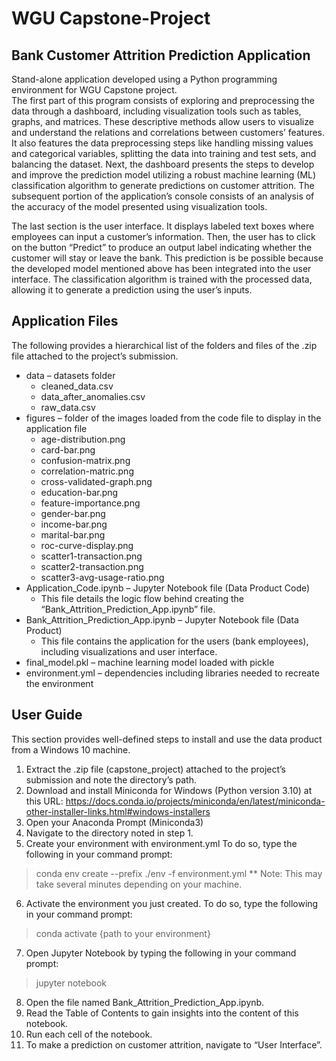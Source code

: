 # WGU Capstone-Project

## Bank Customer Attrition Prediction Application 
Stand-alone application developed using a Python programming environment for WGU Capstone project.  
The first part of this program consists of exploring and preprocessing the data through a dashboard, including visualization tools such as tables, graphs, and matrices.
These descriptive methods allow users to visualize and understand the relations and correlations between customers’ features. It also features the data preprocessing steps like handling missing values and categorical variables, splitting the data into training and test sets, and balancing the dataset.
Next, the dashboard presents the steps to develop and improve the prediction model utilizing a robust machine learning (ML) classification algorithm to generate predictions on customer attrition.
The subsequent portion of the application’s console consists of an analysis of the accuracy of the model presented using visualization tools.


The last section is the user interface.
It displays labeled text boxes where employees can input a customer’s information.
Then, the user has to click on the button “Predict” to produce an output label indicating whether the customer will stay or leave the bank.
This prediction is be possible because the developed model mentioned above has been integrated into the user interface. The classification algorithm is trained with the processed data, allowing it to generate a prediction using the user’s inputs.


## Application Files
The following provides a hierarchical list of the folders and files of the .zip file attached to the project’s submission.
* data – datasets folder
  * cleaned_data.csv
  * data_after_anomalies.csv
  * raw_data.csv
* figures – folder of the images loaded from the code file to display in the application file
  * age-distribution.png
  * card-bar.png
  * confusion-matrix.png
  * correlation-matric.png
  * cross-validated-graph.png
  * education-bar.png
  * feature-importance.png
  * gender-bar.png
  * income-bar.png
  * marital-bar.png
  * roc-curve-display.png
  * scatter1-transaction.png
  * scatter2-transaction.png
  * scatter3-avg-usage-ratio.png
* Application_Code.ipynb – Jupyter Notebook file (Data Product Code)
  * This file details the logic flow behind creating the “Bank_Attrition_Prediction_App.ipynb” file.
* Bank_Attrition_Prediction_App.ipynb – Jupyter Notebook file (Data Product)
  * This file contains the application for the users (bank employees), including visualizations and user interface.
* final_model.pkl – machine learning model loaded with pickle
* environment.yml – dependencies including libraries needed to recreate the environment


## User Guide 
This section provides well-defined steps to install and use the data product from a Windows 10 machine.
1. Extract the .zip file (capstone_project) attached to the project’s submission and note the directory’s path.
2. Download and install Miniconda for Windows (Python version 3.10) at this URL: https://docs.conda.io/projects/miniconda/en/latest/miniconda-other-installer-links.html#windows-installers
3. Open your Anaconda Prompt (Miniconda3)
4. Navigate to the directory noted in step 1.
5. Create your environment with environment.yml
To do so, type the following in your command prompt:
>conda env create --prefix ./env -f environment.yml
** Note: This may take several minutes depending on your machine.
6. Activate the environment you just created.
To do so, type the following in your command prompt:
>conda activate {path to your environment}
7. Open Jupyter Notebook by typing the following in your command prompt:
>jupyter notebook
8. Open the file named Bank_Attrition_Prediction_App.ipynb.
9. Read the Table of Contents to gain insights into the content of this notebook.
10. Run each cell of the notebook.
11. To make a prediction on customer attrition, navigate to “User Interface”.

